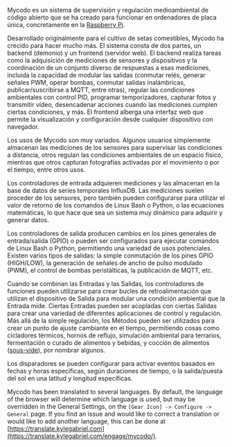 Mycodo es un sistema de supervisión y regulación medioambiental de código abierto que se ha creado para funcionar en ordenadores de placa única, concretamente en la [Raspberry Pi](https://en.wikipedia.org/wiki/Raspberry_Pi).

Desarrollado originalmente para el cultivo de setas comestibles, Mycodo ha crecido para hacer mucho más. El sistema consta de dos partes, un backend (demonio) y un frontend (servidor web). El backend realiza tareas como la adquisición de mediciones de sensores y dispositivos y la coordinación de un conjunto diverso de respuestas a esas mediciones, incluida la capacidad de modular las salidas (conmutar relés, generar señales PWM, operar bombas, conmutar salidas inalámbricas, publicar/suscribirse a MQTT, entre otras), regular las condiciones ambientales con control PID, programar temporizadores, capturar fotos y transmitir vídeo, desencadenar acciones cuando las mediciones cumplen ciertas condiciones, y más. El frontend alberga una interfaz web que permite la visualización y configuración desde cualquier dispositivo con navegador.

Los usos de Mycodo son muy variados. Algunos usuarios simplemente almacenan las mediciones de los sensores para supervisar las condiciones a distancia, otros regulan las condiciones ambientales de un espacio físico, mientras que otros capturan fotografías activadas por el movimiento o por el tiempo, entre otros usos.

Los controladores de entrada adquieren mediciones y las almacenan en la base de datos de series temporales InfluxDB. Las mediciones suelen proceder de los sensores, pero también pueden configurarse para utilizar el valor de retorno de los comandos de Linux Bash o Python, o las ecuaciones matemáticas, lo que hace que sea un sistema muy dinámico para adquirir y generar datos.

Los controladores de salida producen cambios en los pines generales de entrada/salida (GPIO) o pueden ser configurados para ejecutar comandos de Linux Bash o Python, permitiendo una variedad de usos potenciales. Existen varios tipos de salidas: la simple conmutación de los pines GPIO (HIGH/LOW), la generación de señales de ancho de pulso modulado (PWM), el control de bombas peristálticas, la publicación de MQTT, etc.

Cuando se combinan las Entradas y las Salidas, los controladores de funciones pueden utilizarse para crear bucles de retroalimentación que utilizan el dispositivo de Salida para modular una condición ambiental que la Entrada mide. Ciertas Entradas pueden ser acopladas con ciertas Salidas para crear una variedad de diferentes aplicaciones de control y regulación. Más allá de la simple regulación, los Métodos pueden ser utilizados para crear un punto de ajuste cambiante en el tiempo, permitiendo cosas como cicladores térmicos, hornos de reflujo, simulación ambiental para terrarios, fermentación o curado de alimentos y bebidas, y cocción de alimentos ([sous-vide](https://en.wikipedia.org/wiki/Sous-vide)), por nombrar algunos.

Los disparadores se pueden configurar para activar eventos basados en fechas y horas específicas, según duraciones de tiempo, o la salida/puesta del sol en una latitud y longitud específicas.

Mycodo has been translated to several languages. By default, the language of the browser will determine which language is used, but may be overridden in the General Settings, on the `[Gear Icon] -> Configure -> General` page. If you find an issue and would like to correct a translation or would like to add another language, this can be done at [https://translate.kylegabriel.com](https://translate.kylegabriel.com/engage/mycodo/).
